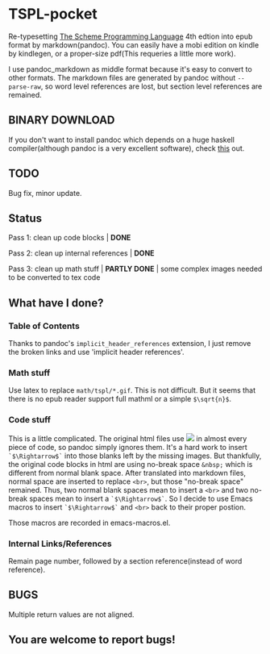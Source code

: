 TSPL-pocket
===========

Re-typesetting [The Scheme Programming Language](http://scheme.com/tspl4/)
4th edtion into epub format by markdown(pandoc). You can easily have a
mobi edition on kindle by kindlegen, or a proper-size pdf(This
requeries a little more work).

I use pandoc_markdown as middle format because it's easy to convert to other
formats. The markdown files are generated by pandoc without `--parse-raw`, so
word level references are lost, but section level references are remained.

## BINARY DOWNLOAD

If you don't want to install pandoc which depends on a huge haskell
compiler(although pandoc is a very excellent software), check
[this](https://github.com/ustcscgy/TSPL-pocket/blob/epub-binary-alpha2/build/TSPL-alpha2.epub)
out.

## TODO

Bug fix, minor update.

## Status

Pass 1: clean up code blocks | **DONE**

Pass 2: clean up internal references | **DONE**

Pass 3: clean up math stuff | **PARTLY DONE** | some complex images
needed to be converted to tex code

## What have I done?

### Table of Contents

Thanks to pandoc's `implicit_header_references` extension, I just
remove the broken links and use 'implicit header references'.

### Math stuff

Use latex to replace `math/tspl/*.gif`. This is not difficult. But it
seems that there is no epub reader support full mathml or a simple
`$\sqrt{n}$`.

### Code stuff

This is a little complicated. The original html files use
![](http://scheme.com/tspl4/math/tspl/0.gif) in almost every piece of
code, so pandoc simply ignores them. It's a hard work to insert
`` `$\Rightarrow$` `` into those blanks left by the missing images. But
thankfully, the original code blocks in html are using no-break space
`&nbsp;` which is different from normal blank space. After translated
into markdown files, normal space are inserted to replace `<br>`, but
those "no-break space" remained. Thus, two normal blank spaces mean to
insert a `<br>` and two no-break spaces mean to insert a
`` `$\Rightarrow$` ``. So I decide to use Emacs macros to insert
`` `$\Rightarrow$` `` and `<br>` back to their proper postion.

Those macros are recorded in emacs-macros.el.

### Internal Links/References

Remain page number, followed by a section reference(instead of word
reference).

## BUGS

Multiple return values are not aligned.

## You are welcome to report bugs!
